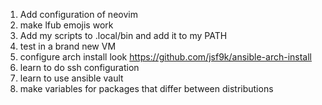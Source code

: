 1. Add configuration of neovim
2. make lfub emojis work
3. Add my scripts to .local/bin and add it to my PATH
4. test in a brand new VM
5. configure arch install look https://github.com/jsf9k/ansible-arch-install
6. learn to do ssh configuration
7. learn to use ansible vault
8. make variables for packages that differ between distributions
